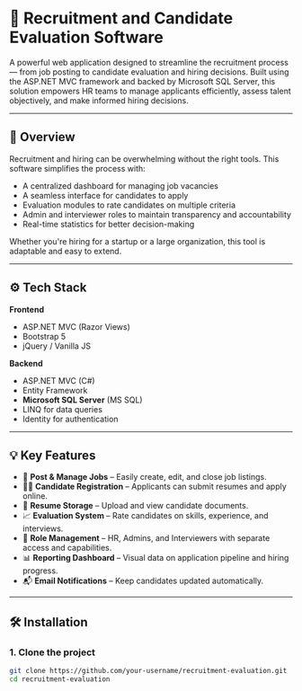 # 💼 Recruitment and Candidate Evaluation Software

A powerful web application designed to streamline the recruitment process — from job posting to candidate evaluation and hiring decisions. Built using the ASP.NET MVC framework and backed by Microsoft SQL Server, this solution empowers HR teams to manage applicants efficiently, assess talent objectively, and make informed hiring decisions.

---

## 📌 Overview

Recruitment and hiring can be overwhelming without the right tools. This software simplifies the process with:

- A centralized dashboard for managing job vacancies
- A seamless interface for candidates to apply
- Evaluation modules to rate candidates on multiple criteria
- Admin and interviewer roles to maintain transparency and accountability
- Real-time statistics for better decision-making

Whether you're hiring for a startup or a large organization, this tool is adaptable and easy to extend.

---

## ⚙️ Tech Stack

**Frontend**  
- ASP.NET MVC (Razor Views)  
- Bootstrap 5  
- jQuery / Vanilla JS  

**Backend**  
- ASP.NET MVC (C#)  
- Entity Framework  
- **Microsoft SQL Server** (MS SQL)  
- LINQ for data queries  
- Identity for authentication

---

## 💡 Key Features

- 📝 **Post & Manage Jobs** – Easily create, edit, and close job listings.
- 👨‍💼 **Candidate Registration** – Applicants can submit resumes and apply online.
- 📑 **Resume Storage** – Upload and view candidate documents.
- 📈 **Evaluation System** – Rate candidates on skills, experience, and interviews.
- 🔐 **Role Management** – HR, Admins, and Interviewers with separate access and capabilities.
- 📊 **Reporting Dashboard** – Visual data on application pipeline and hiring progress.
- 📬 **Email Notifications** – Keep candidates updated automatically.

---

## 🛠️ Installation

### 1. Clone the project
```bash
git clone https://github.com/your-username/recruitment-evaluation.git
cd recruitment-evaluation
